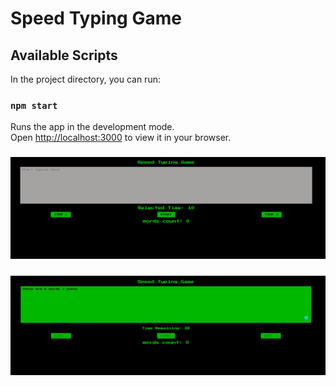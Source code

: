 # Speed Typing Game

## Available Scripts

In the project directory, you can run:

### `npm start`

Runs the app in the development mode.\
Open [http://localhost:3000](http://localhost:3000) to view it in your browser.

### ![Game Play](./gamespeed2.png)
### ![Game Play](./gamespeed1.png)
